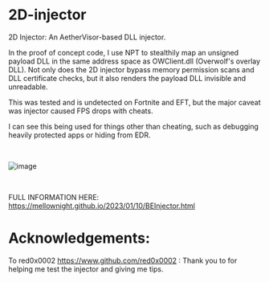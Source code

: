 # 2D-injector

2D Injector: An AetherVisor-based DLL injector. 

In the proof of concept code, I use NPT to stealthily map an unsigned payload DLL in the same address space as OWClient.dll (Overwolf's overlay DLL). Not only does the 2D injector bypass memory permission scans and DLL certificate checks, but it also renders the payload DLL invisible and unreadable.

This was tested and is undetected on Fortnite and EFT, but the major caveat was injector caused FPS drops with cheats.

I can see this being used for things other than cheating, such as debugging heavily protected apps or hiding from EDR. 

<br>

![image](https://user-images.githubusercontent.com/66788741/226236958-1166af80-bb8b-4c60-a148-7227ec157775.png)

<br>

FULL INFORMATION HERE:
https://mellownight.github.io/2023/01/10/BEInjector.html

# Acknowledgements:

To red0x0002 https://www.github.com/red0x0002 : Thank you to  for helping me test the injector and giving me tips. 
